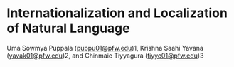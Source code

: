 # Internationalization and Localization of Natural Language
Uma Sowmya Puppala
(puppu01@pfw.edu)1, Krishna Saahi Yavana
(yavak01@pfw.edu)2, and Chinmaie Tiyyagura
(tiyyc01@pfw.edu)3
